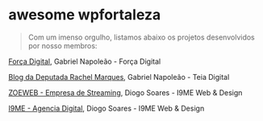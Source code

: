 # awesome wpfortaleza

> Com um imenso orgulho, listamos abaixo os projetos desenvolvidos por nosso membros:

[Força Digital](http://forcadigital.com), Gabriel Napoleão - Força Digital

[Blog da Deputada Rachel Marques](http://rachelmarques.org.br), Gabriel Napoleão - Teia Digital

[ZOEWEB - Empresa de Streaming](http://zoeweb.i9me.com.br), Diogo Soares - I9ME Web & Design

[I9ME - Agencia Digital](http://www.i9me.com.br), Diogo Soares - I9ME Web & Design
